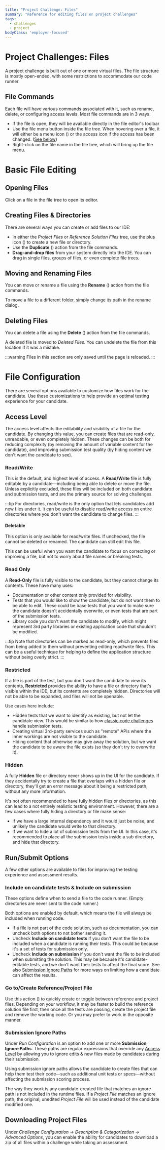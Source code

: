 ```yaml
---
title: "Project Challenge: Files"
summary: "Reference for editing files on project challenges"
tags:
  - challenges
  - project
bodyClass: 'employer-focused'
---
```


# Project Challenges: Files

A project challenge is built out of one or more virtual files. The file structure is mostly open-ended, with some restrictions to accommodate our code runner.

## File Commands

Each file will have various commands associated with it, such as rename, delete, or configuring access levels. Most file commands are in 3 ways:

- If the file is open, they will be available directly in the file editor's toolbar
- Use the file menu button inside the file tree. When hovering over a file, it will either be a menu icon (<span class="icon-actions-menu"></span>) or the access icon if the access has been changed. ([See below](#access-level))
- Right-click on the file name in the file tree, which will bring up the file menu.

# Basic File Editing

## Opening Files

Click on a file in the file tree to open its editor.

## Creating Files & Directories

There are several ways you can create or add files to our IDE:

- In either the _Project Files_ or _Reference Solution Files_ tree, use the plus icon (<span class="icon-plus"></span>) to create a new file or directory.
- Use the **Duplicate** (<span class="icon-duplicate"></span>) action from the file commands.
- **Drag-and-drop files** from your system directly into the IDE. You can drag in single files, groups of files, or even complete file trees.

## Moving and Renaming Files

You can move or rename a file using the **Rename** (<span class="icon-substitute"></span>) action from the file commands.

To move a file to a different folder, simply change its path in the rename dialog.

## Deleting Files

You can delete a file using the **Delete** (<span class="icon-trashcan"></span>) action from the file commands.

A deleted file is moved to _Deleted Files_. You can undelete the file from this location if it was a mistake.

:::warning
Files in this section are only saved until the page is reloaded.
:::

# File Configuration

There are several options available to customize how files work for the candidate. Use these customizations to help provide an optimal testing experience for your candidate.

## Access Level

The access level affects the editability and visibility of a file for the candidate. By changing this value, you can create files that are read-only, unreadable, or even completely hidden. These changes can be both for reducing complexity (by removing the amount of variable content for the candidate), and improving submission test quality (by hiding content we don't want the candidate to see).

### Read/Write

This is the default, and highest level of access. A **Read/Write** file is fully editable by a candidate—including being able to delete or move the file. Unless explicitly excluded, these files will be included on both candidate and submission tests, and are the primary source for solving challenges.

:::tip
For directories, read/write is the only option that lets candidates add new files under it. It can be useful to disable read/write access on entire directories where you don't want the candidate to change files.
:::

#### Deletable

This option is only available for read/write files. If unchecked, the file cannot be deleted or renamed. The candidate can still edit this file.

This can be useful when you want the candidate to focus on correcting or improving a file, but not to worry about file names or breaking tests.

### Read Only

A **Read-Only** file is fully visible to the candidate, but they cannot change its contents. These have many uses:

- Documentation or other content only provided for visibility.
- Tests that you would like to show the candidate, but do not want them to be able to edit. These could be base tests that you want to make sure the candidate doesn't accidentally overwrite, or even tests that are part of the submission tests.
- Library code you don't want the candidate to modify, which might represent 3rd party libraries or existing application code that shouldn't be modified.

:::tip
Note that directories can be marked as read-only, which prevents files from being added to them without preventing editing read/write files. This can be a useful technique for helping to define the application structure without being overly strict.
:::

### Restricted

If a file is part of the test, but you don't want the candidate to view its contents, **Restricted** provides the ability to have a file or directory that's visible within the IDE, but its contents are completely hidden. Directories will not be able to be expanded, and files will not be openable.

Use cases here include:

- Hidden tests that we want to identify as existing, but not let the candidate view. This would be similar to how [classic code challenges](/reference/features/challenges/code) handle submission tests.
- Creating virtual 3rd-party services such as "remote" APIs where the inner workings are not visible to the candidate.
- Hiding content that otherwise may give away the solution, but we want the candidate to be aware the file exists (so they don't try to overwrite it).

### Hidden

A fully **Hidden** file or directory never shows up in the UI for the candidate. If they accidentally try to create a file that overlaps with a hidden file or directory, they'll get an error message about it being a restricted path, without any more information.

It's not often recommended to have fully hidden files or directories, as this can lead to a not entirely realistic testing environment. However, there are a few cases where fully hiding a directory or file make sense:

- If we have a large internal dependency and it would just be noise, and unlikely the candidate would write to that directory.
- If we want to hide a lot of submission tests from the UI. In this case, it's recommended to place all the submission tests inside a sub directory, and hide that directory.

## Run/Submit Options

A few other options are available to files for improving the testing experience and assessment results.

### Include on candidate tests & Include on submission

These options define when to send a file to the code runner. (Empty directories are never sent to the code runner.)

Both options are enabled by default, which means the file will always be included when running code.

- If a file is not part of the code solution, such as documentation, you can uncheck both options to not bother sending it.
- Uncheck **Include on candidate tests** if you don't want the file to be included when a candidate is running their tests. This could be because it's a set of tests for submission only.
- Uncheck **Include on submission** if you don't want the file to be included when submitting the solution. This may be because it's candidate-editable tests, and we don't want their tests to affect the final score. See also [Submission Ignore Paths](#submission-ignore-paths) for more ways on limiting how a candidate can affect the results.

### Go to/Create Reference/Project File

Use this action (<span class="icon-compare"></span>) to quickly create or toggle between reference and project files. Depending on your workflow, it may be faster to build the reference solution file first, then once all the tests are passing, create the project file and remove the working code. Or you may prefer to work in the opposite manner.

### Submission Ignore Paths

Under _Run Configuration_ is an option to add one or more **Submission Ignore Paths**. These paths are regular expressions that override any [Access Level](#access-level) by allowing you to ignore edits & new files made by candidates during their submission.

Using submission ignore paths allows the candidate to create files that can help them test their code—such as additional unit tests or specs—without affecting the submission scoring process.

The way they work is any candidate-created file that matches an ignore path is not included in the runtime files. If a _Project File_ matches an ignore path, the original, unedited _Project File_ will be used instead of the candidate modified one.

## Downloading Project Files

Under _Challenge Configuration_ → _Description &amp; Categorization_ → _Advanced Options_, you can enable the ability for candidates to download a zip of all files within a challenge while taking an assessment.
